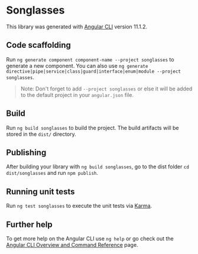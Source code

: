 # Songlasses

This library was generated with [Angular CLI](https://github.com/angular/angular-cli) version 11.1.2.

## Code scaffolding

Run `ng generate component component-name --project songlasses` to generate a new component. You can also use `ng generate directive|pipe|service|class|guard|interface|enum|module --project songlasses`.
> Note: Don't forget to add `--project songlasses` or else it will be added to the default project in your `angular.json` file. 

## Build

Run `ng build songlasses` to build the project. The build artifacts will be stored in the `dist/` directory.

## Publishing

After building your library with `ng build songlasses`, go to the dist folder `cd dist/songlasses` and run `npm publish`.

## Running unit tests

Run `ng test songlasses` to execute the unit tests via [Karma](https://karma-runner.github.io).

## Further help

To get more help on the Angular CLI use `ng help` or go check out the [Angular CLI Overview and Command Reference](https://angular.io/cli) page.
